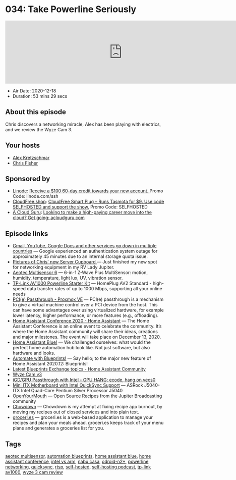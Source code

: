 # 034: Take Powerline Seriously

<iframe src="https://player.fireside.fm/v2/dUlrHQih+zIXDaNZP?theme=dark" width="740" height="200" frameborder="0" scrolling="no"></iframe>

* Air Date: 2020-12-18
* Duration: 53 mins 29 secs

## About this episode

Chris discovers a networking miracle, Alex has been playing with electrics, and we review the Wyze Cam 3.

## Your hosts
* [Alex Kretzschmar](https://selfhosted.show/hosts/alexktz)
* [Chris Fisher](https://selfhosted.show/hosts/chrislas)

## Sponsored by

  * [Linode](https://linode.com/ssh): [Receive a $100 60-day credit towards your new account. ](https://linode.com/ssh) Promo Code: linode.com/ssh
  * [CloudFree.shop](https://cloudfree.shop/): [CloudFree Smart Plug – Runs Tasmota for $9. Use code SELFHOSTED and support the show.](https://cloudfree.shop/) Promo Code: SELFHOSTED
  * [A Cloud Guru](https://acloudguru.com/): [Looking to make a high-paying career move into the cloud? Get going: acloudguru.com](https://acloudguru.com/)



## Episode links

  * [Gmail, YouTube, Google Docs and other services go down in multiple countries](https://techcrunch.com/2020/12/14/gmail-youtube-google-docs-and-other-services-go-down-simultaneously-in-multiple-countries/ "Gmail, YouTube, Google Docs and other services go down in multiple countries") — Google experienced an authentication system outage for approximately 45 minutes due to an internal storage quota issue. 
  * [Pictures of Chris' new Server Cupboard ](https://www.instagram.com/p/CIJ6qQDpBkw/ "Pictures of Chris' new Server Cupboard ") — Just finished my new spot for networking equipment in my RV Lady Jupiter.
  * [Aeotec Multisensor 6](https://www.amazon.com/gp/product/B0151Z8ZQY/ref=ppx_yo_dt_b_asin_title_o06_s00?ie=UTF8&psc=1 "Aeotec Multisensor 6") — 6-in-1 Z-Wave Plus MultiSensor: motion, humidity, temperature, light lux, UV, vibration sensor.
  * [TP-Link AV1000 Powerline Starter Kit](https://www.amazon.com/gp/product/B084CZMYNM/ref=ppx_yo_dt_b_asin_title_o04_s00?ie=UTF8&psc=1 "TP-Link AV1000 Powerline Starter Kit") — HomePlug AV2 Standard - high-speed data transfer rates of up to 1000 Mbps, supporting all your online needs
  * [PCI(e) Passthrough - Proxmox VE](https://pve.proxmox.com/wiki/PCI\(e\)_Passthrough "PCI\(e\) Passthrough - Proxmox VE") — PCI(e) passthrough is a mechanism to give a virtual machine control over a PCI device from the host. This can have some advantages over using virtualized hardware, for example lower latency, higher performance, or more features (e.g., offloading).
  * [Home Assistant Conference 2020 - Home Assistant](https://www.home-assistant.io/conference "Home Assistant Conference 2020 - Home Assistant") — The Home Assistant Conference is an online event to celebrate the community. It’s where the Home Assistant community will share their ideas, creations and major milestones. The event will take place on December 13, 2020.
  * [Home Assistant Blue!](https://www.home-assistant.io/blue/ "Home Assistant Blue!") — We challenged ourselves: what would the perfect home automation hub look like. Not just software, but also hardware and looks.
  * [Automate with Blueprints!](https://www.home-assistant.io/blog/2020/12/13/release-202012/#blueprints "Automate with Blueprints!") — Say hello; to the major new feature of Home Assistant 2020.12: Blueprints!
  * [Latest Blueprints Exchange topics - Home Assistant Community](https://community.home-assistant.io/c/blueprints-exchange/53 "Latest Blueprints Exchange topics - Home Assistant Community")
  * [Wyze Cam v3](https://wyze.com/wyze-cam-v3.html "Wyze Cam v3")
  * [iGD/GPU Passthrough with Intel - GPU HANG: ecode, hang on vecs0](https://forum.proxmox.com/threads/igd-gpu-passthrough-with-intel-gpu-hang-ecode-hang-on-vecs0.70153/ "iGD/GPU Passthrough with Intel - GPU HANG: ecode, hang on vecs0")
  * [Mini ITX Motherboard with Intel QuickSync Support](https://www.newegg.com/asrock-j5040-itx-mini-itx/p/N82E16813157967?Description=j5040%20itx&cm_re=j5040_itx-_-13-157-967-_-Product "Mini ITX Motherboard with Intel QuickSync Support") — ASRock J5040-ITX Intel Quad-Core Pentium Silver Processor J5040 
  * [OpenYourMouth](https://github.com/rikai/OpenYourMouth "OpenYourMouth") — Open Source Recipes from the Jupiter Broadcasting community
  * [Chowdown](https://chowdown.io/ "Chowdown") — Chowdown is my attempt at fixing recipe app burnout, by moving my recipes out of closed services and into plain text.
  * [groceri.es](https://groceri.es/ "groceri.es") — groceri.es is a web-based application to manage your recipes and plan your meals ahead. groceri.es keeps track of your menu plans and generates a groceries list for you.



## Tags

[aeotec multisensor](https://selfhosted.show/tags/aeotec%20multisensor), [automation blueprints](https://selfhosted.show/tags/automation%20blueprints), [home assistant blue](https://selfhosted.show/tags/home%20assistant%20blue), [home assistant conference](https://selfhosted.show/tags/home%20assistant%20conference), [intel vs arm](https://selfhosted.show/tags/intel%20vs%20arm), [nabu casa](https://selfhosted.show/tags/nabu%20casa), [odroid-n2+](https://selfhosted.show/tags/odroid-n2+), [powerline networking](https://selfhosted.show/tags/powerline%20networking), [quicksync](https://selfhosted.show/tags/quicksync), [rtsp](https://selfhosted.show/tags/rtsp), [self-hosted](https://selfhosted.show/tags/self-hosted), [self-hosting podcast](https://selfhosted.show/tags/self-hosting%20podcast), [tp-link av1000](https://selfhosted.show/tags/tp-link%20av1000), [wyze 3 cam review](https://selfhosted.show/tags/wyze%203%20cam%20review)